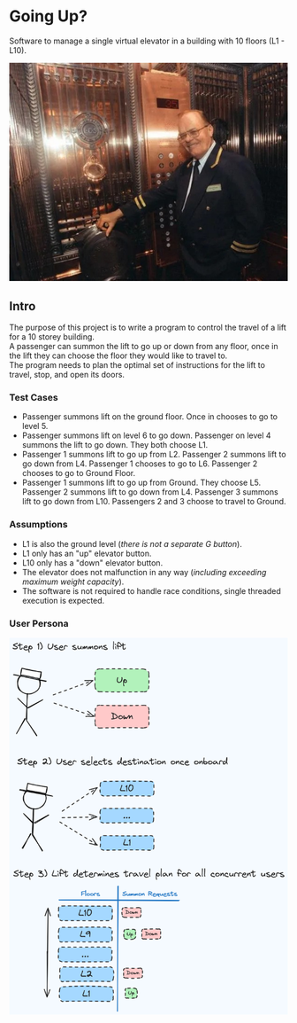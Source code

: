 # Going Up?
Software to manage a single virtual elevator in a building with 10 floors (L1 - L10).

![operator](assets/images/elevator-operator.jpg)

## Intro

The purpose of this project is to write a program to control the travel of a lift for a 10 storey building.  
A passenger can summon the lift to go up or down from any floor, once in the lift they can choose the floor they would like to travel to.  
The program needs to plan the optimal set of instructions for the lift to travel, stop, and open its doors.  

### Test Cases

* Passenger summons lift on the ground floor. Once in chooses to go to level 5.
* Passenger summons lift on level 6 to go down. Passenger on level 4 summons the lift to go down. They both choose L1.
* Passenger 1 summons lift to go up from L2. Passenger 2 summons lift to go down from L4. Passenger 1 chooses to go to L6. Passenger 2 chooses to go to Ground Floor.
* Passenger 1 summons lift to go up from Ground. They choose L5. Passenger 2 summons lift to go down from L4. Passenger 3 summons lift to go down from L10. Passengers 2 and 3 choose to travel to Ground.

### Assumptions

* L1 is also the ground level (_there is not a separate G button_).
* L1 only has an "up" elevator button.
* L10 only has a "down" elevator button.
* The elevator does not malfunction in any way (_including exceeding maximum weight capacity_).
* The software is not required to handle race conditions, single threaded execution is expected.

### User Persona

![persona](assets/images/user-persona.png)

